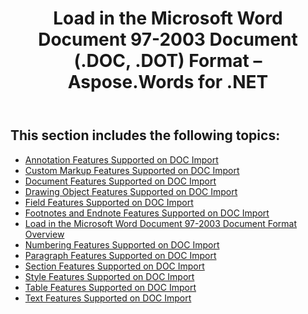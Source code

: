 ﻿---
title: Load in the Microsoft Word Document 97-2003 Document (.DOC, .DOT) Format – Aspose.Words for .NET
articleTitle: Load in the Microsoft Word Document 97-2003 Document (.DOC, .DOT) Format
linktitle: Load in the Microsoft Word Document 97-2003 Document (.DOC, .DOT) Format
description: "Work with different features supported on DOC – Word 97-2003 format import."
type: docs
weight: 50
url: /net/load-in-ms-word-97-2003-formats/
aliases: [/net/load-in-the-microsoft-word-document-97-2003-document-doc-dot-format/]
---

## This section includes the following topics: 

- [Annotation Features Supported on DOC Import](/words/net/annotation-features-supported-on-doc-import/)
- [Custom Markup Features Supported on DOC Import](/words/net/custom-markup-features-supported-on-doc-import/)
- [Document Features Supported on DOC Import](/words/net/document-features-supported-on-doc-import/)
- [Drawing Object Features Supported on DOC Import](/words/net/drawing-object-features-supported-on-doc-import/)
- [Field Features Supported on DOC Import](/words/net/field-features-supported-on-doc-import/)
- [Footnotes and Endnote Features Supported on DOC Import](/words/net/footnotes-and-endnote-features-supported-on-doc-import/)
- [Load in the Microsoft Word Document 97-2003 Document Format Overview](/words/net/load-in-the-microsoft-word-document-97-2003-document-format-overview/)
- [Numbering Features Supported on DOC Import](/words/net/numbering-features-supported-on-doc-import/)
- [Paragraph Features Supported on DOC Import](/words/net/paragraph-features-supported-on-doc-import/)
- [Section Features Supported on DOC Import](/words/net/section-features-supported-on-doc-import/)
- [Style Features Supported on DOC Import](/words/net/style-features-supported-on-doc-import/)
- [Table Features Supported on DOC Import](/words/net/table-features-supported-on-doc-import/)
- [Text Features Supported on DOC Import](/words/net/text-features-supported-on-doc-import/)
